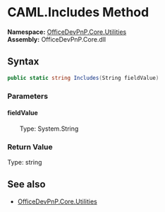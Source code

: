 # CAML.Includes Method  
  

**Namespace:** [OfficeDevPnP.Core.Utilities](OfficeDevPnP.Core.Utilities.md)  
**Assembly:** OfficeDevPnP.Core.dll  
## Syntax
```C#
public static string Includes(String fieldValue)
```
### Parameters
#### fieldValue  
&emsp;&emsp;Type: System.String  

### Return Value
Type: string  

## See also
- [OfficeDevPnP.Core.Utilities](OfficeDevPnP.Core.Utilities.md)
